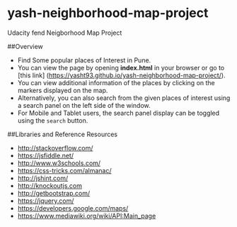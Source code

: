 # yash-neighborhood-map-project
Udacity fend Neigborhood Map Project

##Overview
- Find Some popular places of Interest in Pune.
- You can view the page by opening **index.html** in your browser or go to [this link] (https://yasht93.github.io/yash-neighborhood-map-project/).
- You can view additional information of the places by clicking on the markers displayed on the map.
- Alternatively, you can also search from the given places of interest using a search panel on the left side of the window.
- For Mobile and Tablet users, the search panel display can be toggled using the `search` button.

##Libraries and Reference Resources
- http://stackoverflow.com/
- https://jsfiddle.net/
- http://www.w3schools.com/
- https://css-tricks.com/almanac/
- http://jshint.com/
- http://knockoutjs.com
- http://getbootstrap.com/
- https://jquery.com/
- https://developers.google.com/maps/
- https://www.mediawiki.org/wiki/API:Main_page
